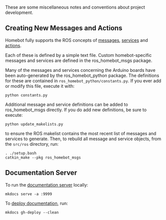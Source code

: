 These are some miscellaneous notes and conventions about project development.

Creating New Messages and Actions
---------------------------------

Homebot fully supports the ROS concepts of [messages](http://wiki.ros.org/Messages), [services](http://wiki.ros.org/Services) and [actions](http://wiki.ros.org/actionlib).

Each of these is defined by a simple text file. Custom homebot-specific messages and services are defined in the ros_homebot_msgs package.

Many of the messages and services concerning the Arduino boards have been auto-generated by the ros_homebot_python package. The definitions for these are contained in `ros_homebot_python/constants.py`. If you ever add or modify this file, execute it with:

    python constants.py

Additional message and service definitions can be added to ros_homebot_msgs directly. If you do add new definitions, be sure to execute:

    python update_makelists.py

to ensure the ROS makelist contains the most recent list of messages and services to generate. Then, to rebuild all message and service objects, from the `src/ros` directory, run:

    . ./setup.bash
    catkin_make --pkg ros_homebot_msgs

Documentation Server
--------------------

To run the [documentation server](http://www.mkdocs.org/#getting-started) locally:

    mkdocs serve -a :9999

To [deploy documentation](http://www.mkdocs.org/user-guide/deploying-your-docs/), run:

    mkdocs gh-deploy --clean
